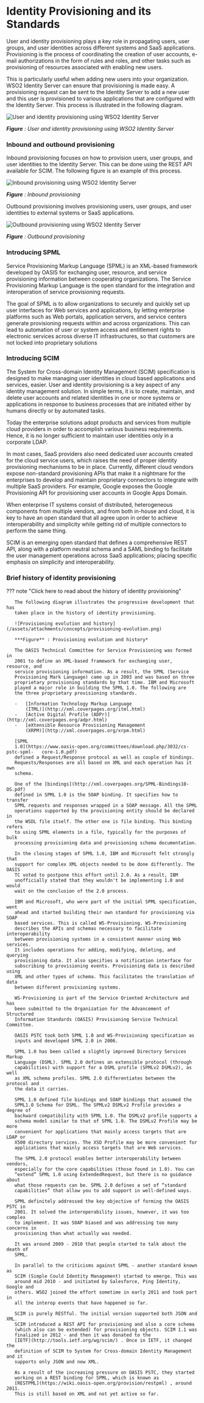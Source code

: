 # Identity Provisioning and its Standards

User and identity provisioning plays a key role in propagating users,
user groups, and user identities across different systems and SaaS
applications. Provisioning is the process of coordinating the creation
of user accounts, e-mail authorizations in the form of rules and roles,
and other tasks such as provisioning of resources associated with
enabling new users.

This is particularly useful when adding new users into
your organization. WSO2 Identity Server can ensure that provisioning is
made easy. A provisioning request can be sent to the Identity Server to
add a new user and this user is provisioned to various applications that
are configured with the Identity Server. This process is illustrated in
the following diagram.

![User and identity provisioning using WSO2 Identity Server](/assets/attachments/concepts/identity-provisioning.png)

***Figure** : User and identity provisioning using WSO2 Identity Server*

### Inbound and outbound provisioning

Inbound provisioning focuses on how to provision users, user groups, and
user identities to the Identity Server. This can be done using the REST
API available for SCIM. The following figure is an example of this
process.

![Inbound provisioning using WSO2 Identity Server](/assets/attachments/concepts/inbound-provisioning.png)

***Figure** : Inbound provisioning*

Outbound provisioning involves provisioning users, user groups, and user
identities to external systems or SaaS applications.

![Outbound provisioning using WSO2 Identity Server](/assets/attachments/concepts/outbound-provisioning.png)

***Figure** : Outbound provisioning*

### Introducing SPML

Service Provisioning Markup Language (SPML) is an XML-based framework
developed by OASIS for exchanging user, resource, and service
provisioning information between cooperating organizations. The Service
Provisioning Markup Language is the open standard for the integration
and interoperation of service provisioning requests.

The goal of SPML is to allow organizations to securely and quickly set
up user interfaces for Web services and applications, by letting
enterprise platforms such as Web portals, application servers, and
service centers generate provisioning requests within and across
organizations. This can lead to automation of user or system access and
entitlement rights to electronic services across diverse IT
infrastructures, so that customers are not locked into proprietary
solutions

### Introducing SCIM

The System for Cross-domain Identity Management (SCIM) specification is
designed to make managing user identities in cloud based applications
and services, easier. User and identity provisioning is a key aspect of
any identity management solution. In simple terms, it is to create,
maintain, and delete user accounts and related identities in one or more
systems or applications in response to business processes that are
initiated either by humans directly or by automated tasks.

Today the enterprise solutions adopt products and services from multiple
cloud providers in order to accomplish various business requirements.
Hence, it is no longer sufficient to maintain user identities only in a
corporate LDAP.

In most cases, SaaS providers also need dedicated user accounts created
for the cloud service users, which raises the need of proper identity
provisioning mechanisms to be in place. Currently, different cloud
vendors expose non-standard provisioning APIs that make it a nightmare
for the enterprises to develop and maintain proprietary connectors to
integrate with multiple SaaS providers. For example, Google exposes the
Google Provisioning API for provisioning user accounts in Google Apps
Domain.

When enterprise IT systems consist of distributed, heterogeneous
components from multiple vendors, and from both in-house and cloud, it
is key to have an open standard that all agree upon in order to achieve
interoperability and simplicity while getting rid of multiple connectors
to perform the same thing.

SCIM is an emerging open standard that defines a comprehensive REST API,
along with a platform neutral schema and a SAML binding to facilitate
the user management operations across SaaS applications; placing
specific emphasis on simplicity and interoperability.

### Brief history of identity provisioning

??? note "Click here to read about the history of identity provisioning"

	   The following diagram illustrates the progressive development that has
	   taken place in the history of identity provisioning.

	   ![Provisioning evolution and history](/assets/attachments/concepts/provisioning-evolution.png)

	   ***Figure** : Provisioning evolution and history*

	   The OASIS Technical Committee for Service Provisioning was formed in
	   2001 to define an XML-based framework for exchanging user, resource, and
	   service provisioning information. As a result, the SPML (Service
	   Provisioning Mark Language) came up in 2003 and was based on three
	   proprietary provisioning standards by that time. IBM and Microsoft
	   played a major role in building the SPML 1.0. The following are
	   the three proprietary provisioning standards.

	   -   [Information Technology Markup Language
    	   (ITML)](http://xml.coverpages.org/itml.html)
	   -   [Active Digital Profile (ADPr)](http://xml.coverpages.org/adpr.html)
	   -   [eXtensible Resource Provisioning Management
    	   (XRPM)](http://xml.coverpages.org/xrpm.html)

	   [SPML
	   1.0](https://www.oasis-open.org/committees/download.php/3032/cs-pstc-spml-	core-1.0.pdf)
	   defined a Request/Response protocol as well as couple of bindings.
	   Requests/Responses are all based on XML and each operation has it own
	   schema.

	   One of the [bindings](http://xml.coverpages.org/SPML-Bindings10-OS.pdf)
	   defined in SPML 1.0 is the SOAP binding. It specifies how to transfer
	   SPML requests and responses wrapped in a SOAP message. All the SPML
	   operations supported by the provisioning entity should be declared in
	   the WSDL file itself. The other one is file binding. This binding refers
	   to using SPML elements in a file, typically for the purposes of bulk
	   processing provisioning data and provisioning schema documentation.

	   In the closing stages of SPML 1.0, IBM and Microsoft felt strongly that
	   support for complex XML objects needed to be done differently. The OASIS
	   TC voted to postpone this effort until 2.0. As a result, IBM
	   unofficially stated that they wouldn't be implementing 1.0 and would
	   wait on the conclusion of the 2.0 process.

	   IBM and Microsoft, who were part of the initial SPML specification, went
	   ahead and started building their own standard for provisioning via SOAP
	   based services. This is called WS-Provisioning. WS-Provisioning
	   describes the APIs and schemas necessary to facilitate interoperability
	   between provisioning systems in a consistent manner using Web services.
	   It includes operations for adding, modifying, deleting, and querying
	   provisioning data. It also specifies a notification interface for
	   subscribing to provisioning events. Provisioning data is described using
	   XML and other types of schema. This facilitates the translation of data
	   between different provisioning systems.

	   WS-Provisioning is part of the Service Oriented Architecture and has
	   been submitted to the Organization for the Advancement of Structured
	   Information Standards (OASIS) Provisioning Service Technical Committee.

	   OASIS PSTC took both SPML 1.0 and WS-Provisioning specification as
	   inputs and developed SPML 2.0 in 2006.

	   SPML 1.0 has been called a slightly improved Directory Services Markup
	   Language (DSML). SPML 2.0 defines an extensible protocol (through
	   capabilities) with support for a DSML profile (SPMLv2 DSMLv2), as well
	   as XML schema profiles. SPML 2.0 differentiates between the protocol and
	   the data it carries.

	   SPML 1.0 defined file bindings and SOAP bindings that assumed the
	   SPML1.0 Schema for DSML. The SPMLv2 DSMLv2 Profile provides a degree of
	   backward compatibility with SPML 1.0. The DSMLv2 profile supports a
	   schema model similar to that of SPML 1.0. The DSMLv2 Profile may be more
	   convenient for applications that mainly access targets that are LDAP or
	   X500 directory services. The XSD Profile may be more convenient for
	   applications that mainly access targets that are Web services.

	   The SPML 2.0 protocol enables better interoperability between vendors,
	   especially for the core capabilities (those found in 1.0). You can
	   “extend” SPML 1.0 using ExtendedRequest, but there is no guidance about
	   what those requests can be. SPML 2.0 defines a set of “standard
	   capabilities” that allow you to add support in well-defined ways.
	
	   SPML definitely addressed the key objective of forming the OASIS PSTC in
	   2001. It solved the interoperability issues, however, it was too complex
	   to implement. It was SOAP biased and was addressing too many concerns in
	   provisioning than what actually was needed.

	   It was around 2009 - 2010 that people started to talk about the death of
	   SPML.

	   In parallel to the criticisms against SPML - another standard known as
	   SCIM (Simple Could Identity Management) started to emerge. This was
	   around mid 2010 - and initiated by Salesforce, Ping Identity, Google and
	   others. WSO2 joined the effort sometime in early 2011 and took part in
	   all the interop events that have happened so far.

	   SCIM is purely RESTful. The initial version supported both JSON and XML.
	   SCIM introduced a REST API for provisioning and also a core schema
	   (which also can be extended) for provisioning objects. SCIM 1.1 was
	   finalized in 2012 - and then it was donated to the
	   [IETF](http://tools.ietf.org/wg/scim/) . Once in IETF, it changed the
	   definition of SCIM to System for Cross-domain Identity Management and it
	   supports only JSON and now XML.

	   As a result of the increasing pressure on OASIS PSTC, they started
	   working on a REST binding for SPML, which is known as
	   [RESTPML](https://wiki.oasis-open.org/provision/restpml) , around 2011.
	   This is still based on XML and not yet active so far.
